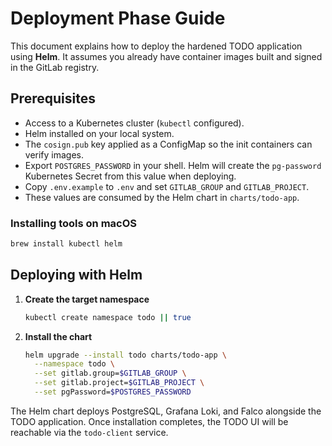 # Deployment Phase Guide

This document explains how to deploy the hardened TODO application using **Helm**.
It assumes you already have container images built and signed in the GitLab registry.

## Prerequisites

- Access to a Kubernetes cluster (`kubectl` configured).
- Helm installed on your local system.
- The `cosign.pub` key applied as a ConfigMap so the init containers can verify images.
- Export `POSTGRES_PASSWORD` in your shell. Helm will create the `pg-password`
  Kubernetes Secret from this value when deploying.
- Copy `.env.example` to `.env` and set `GITLAB_GROUP` and `GITLAB_PROJECT`.
- These values are consumed by the Helm chart in `charts/todo-app`.

### Installing tools on macOS

```bash
brew install kubectl helm
```

## Deploying with Helm

1. **Create the target namespace**
   ```bash
   kubectl create namespace todo || true
   ```
2. **Install the chart**
   ```bash
   helm upgrade --install todo charts/todo-app \
     --namespace todo \
     --set gitlab.group=$GITLAB_GROUP \
     --set gitlab.project=$GITLAB_PROJECT \
     --set pgPassword=$POSTGRES_PASSWORD
   ```

The Helm chart deploys PostgreSQL, Grafana Loki, and Falco alongside the TODO application.
Once installation completes, the TODO UI will be reachable via the `todo-client` service.
